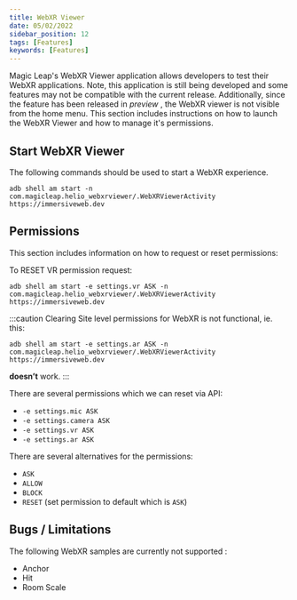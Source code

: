 ```yaml
---
title: WebXR Viewer
date: 05/02/2022
sidebar_position: 12
tags: [Features]
keywords: [Features]
---
```


Magic Leap's WebXR Viewer application allows developers to test their WebXR applications. Note, this application is still being developed and some features may not be compatible with the current release. Additionally, since the feature has been released in *preview* , the WebXR viewer is not visible from the home menu. This section includes instructions on how to launch the WebXR Viewer and how to manage it's permissions.

## Start WebXR Viewer

The following commands should be used to start a WebXR experience.

```shell
adb shell am start -n com.magicleap.helio_webxrviewer/.WebXRViewerActivity https://immersiveweb.dev
```

## Permissions

This section includes information on how to request or reset permissions:

To RESET VR permission request:

```shell
adb shell am start -e settings.vr ASK -n com.magicleap.helio_webxrviewer/.WebXRViewerActivity https://immersiveweb.dev
```

:::caution
Clearing Site level permissions for WebXR is not functional, ie. this:

```shell
adb shell am start -e settings.ar ASK -n com.magicleap.helio_webxrviewer/.WebXRViewerActivity https://immersiveweb.dev
```

**doesn’t** work.
:::

There are several permissions which we can reset via API:

- `-e settings.mic ASK`  
- `-e settings.camera ASK`  
- `-e settings.vr ASK`  
- `-e settings.ar ASK`  

There are several alternatives for the permissions:

- `ASK`  
- `ALLOW`  
- `BLOCK`  
- `RESET` (set permission to default which is `ASK`)

## Bugs / Limitations

The following WebXR samples are currently not supported :

- Anchor
- Hit
- Room Scale
